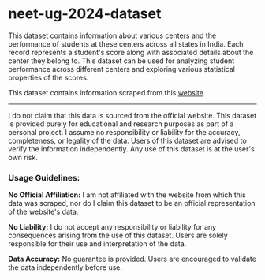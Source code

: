 # neet-ug-2024-dataset

This dataset contains information about various centers and the performance of students at these centers across all states in India. Each record represents a student's score along with associated details about the center they belong to. This dataset can be used for analyzing student performance across different centers and exploring various statistical properties of the scores.

This dataset contains information scraped from this <a href="https://neet.ntaonline.in/frontend/web/common-scorecard/index?-open-reg">website</a>.

<hr>

I do not claim that this data is sourced from the official website. This dataset is provided purely for educational and research purposes as part of a personal project. I assume no responsibility or liability for the accuracy, completeness, or legality of the data. Users of this dataset are advised to verify the information independently. Any use of this dataset is at the user's own risk.

### Usage Guidelines:
<b>No Official Affiliation:</b> I am not affiliated with the website from which this data was scraped, nor do I claim this dataset to be an official representation of the website's data.

<b>No Liability:</b> I do not accept any responsibility or liability for any consequences arising from the use of this dataset. Users are solely responsible for their use and interpretation of the data.

<b>Data Accuracy:</b> No guarantee is provided. Users are encouraged to validate the data independently before use.
